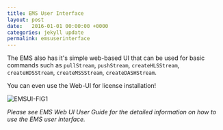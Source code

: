 ```yaml
---
title: EMS User Interface
layout: post
date:   2016-01-01 00:00:00 +0000
categories: jekyll update
permalink: emsuserinterface
---
```


The EMS also has it's simple web-based UI that can be used for basic commands such as `pullStream`, `pushStream`, `createHLSStream`, `createHDSStream`, `createMSSStream`, `createDASHStream`. 

You can even use the Web-UI for license installation!

![EMSUI-FIG1]({{site.baseurl}}/assets/emsui.png)

*Please see EMS Web UI User Guide for the detailed information on how to use the EMS user interface.* 

